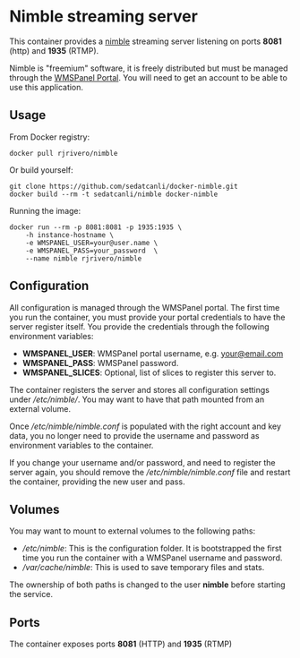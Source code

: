 Nimble streaming server
=======================

This container provides a [nimble](https://es.wmspanel.com/nimble) streaming server listening on ports **8081** (http) and **1935** (RTMP).

Nimble is "freemium" software, it is freely distributed but must be managed through the [WMSPanel Portal](https://wmspanel.com/). You will need to get an account to be able to use this application.

Usage
-----

From Docker registry:

```
docker pull rjrivero/nimble
```

Or build yourself:

```
git clone https://github.com/sedatcanli/docker-nimble.git
docker build --rm -t sedatcanli/nimble docker-nimble
```

Running the image:

```
docker run --rm -p 8081:8081 -p 1935:1935 \
    -h instance-hostname \
    -e WMSPANEL_USER=your@user.name \
    -e WMSPANEL_PASS=your_password  \
    --name nimble rjrivero/nimble
```

Configuration
-------------

All configuration is managed through the WMSPanel portal. The first time you run the container, you must provide your portal credentials to have the server register itself. You provide the credentials through the following environment variables:

  - **WMSPANEL_USER**: WMSPanel portal username, e.g. your@email.com
  - **WMSPANEL_PASS**: WMSPanel password.
  - **WMSPANEL_SLICES**: Optional, list of slices to register this server to.

The container registers the server and stores all configuration settings under */etc/nimble/*. You may want to have that path mounted from an external volume.

Once */etc/nimble/nimble.conf* is populated with the right account and key data, you no longer need to provide the username and password as environment variables to the container.

If you change your username and/or password, and need to register the server again, you should remove the */etc/nimble/nimble.conf* file and restart the container, providing the new user and pass.

Volumes
-------

You may want to mount to external volumes to the following paths:

  - */etc/nimble*: This is the configuration folder. It is bootstrapped the first time you run the container with a WMSPanel username and password.
  - */var/cache/nimble*: This is used to save temporary files and stats.

The ownership of both paths is changed to the user **nimble** before starting the service.

Ports
-----

The container exposes ports **8081** (HTTP) and **1935** (RTMP)

